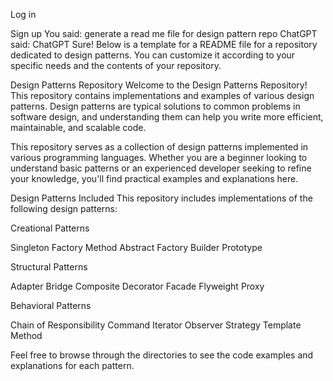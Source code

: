 Log in

Sign up
You said:
generate a read me file for design pattern repo
ChatGPT said:
ChatGPT
Sure! Below is a template for a README file for a repository dedicated to design patterns. You can customize it according to your specific needs and the contents of your repository.

Design Patterns Repository
Welcome to the Design Patterns Repository! This repository contains implementations and examples of various design patterns. Design patterns are typical solutions to common problems in software design, and understanding them can help you write more efficient, maintainable, and scalable code.


This repository serves as a collection of design patterns implemented in various programming languages. Whether you are a beginner looking to understand basic patterns or an experienced developer seeking to refine your knowledge, you'll find practical examples and explanations here.

Design Patterns Included
This repository includes implementations of the following design patterns:

Creational Patterns

Singleton
Factory Method
Abstract Factory
Builder
Prototype

Structural Patterns

Adapter
Bridge
Composite
Decorator
Facade
Flyweight
Proxy

Behavioral Patterns

Chain of Responsibility
Command
Iterator
Observer
Strategy
Template Method

Feel free to browse through the directories to see the code examples and explanations for each pattern.
